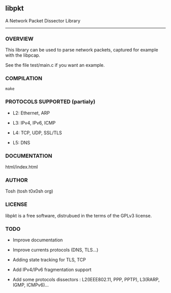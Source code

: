 libpkt
-------------------

A Network Packet Dissector Library

-------------------

### OVERVIEW

This library can be used to parse network packets, captured for example with the libpcap.

See the file test/main.c if you want an example.


### COMPILATION

```
make
```

### PROTOCOLS SUPPORTED (partialy)

- L2: Ethernet, ARP

- L3: IPv4, IPv6, ICMP

- L4: TCP, UDP, SSL/TLS

- L5: DNS

### DOCUMENTATION

html/index.html

### AUTHOR

Tosh (tosh <at> t0x0sh <dot> org)

### LICENSE

libpkt is a free software, distrubued in the terms of the GPLv3 license.

### TODO

- Improve documentation

- Improve currents protocols (DNS, TLS...)

- Adding state tracking for TLS, TCP

- Add IPv4/IPv6 fragmentation support

- Add some protocols dissectors : L2(IEEE802.11, PPP, PPTP), L3(RARP, IGMP, ICMPv6)...
